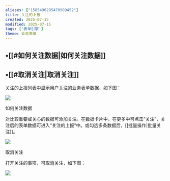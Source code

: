 ```yaml
---
aliases: ["1585496205470909452"]
title: 关注的上报
created: 2025-07-15
modified: 2025-07-15
tags: ['表单引擎']
theme: 业务表单
---
```


## •[[#如何关注数据|如何关注数据]]

## •[[#取消关注|取消关注]]

关注的上报列表中显示用户关注的业务表单数据，如下图：

![](1f53a4e2ea5381e75a7f4295c24f7ca5.jpg)

如何关注数据

对比较重要或关心的数据可添加关注。在数据卡片中，在更多中可点击“关注”，关注后的表单数据可进入“关注的上报”中。或勾选多条数据后，[[批量操作|批量关注]]。

![](b379f6ff355d6dcee594f21982318829.jpg)

取消关注

打开关注的事项，可取消关注，如下图：

![](98990ead38d58282687ccdaadca54cb4.jpg)